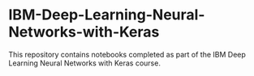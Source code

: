 # IBM-Deep-Learning-Neural-Networks-with-Keras

This repository contains notebooks completed as part of the IBM Deep Learning Neural Networks with Keras course.
